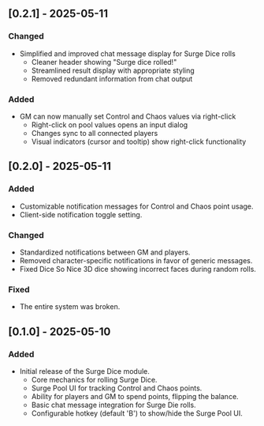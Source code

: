 ## [0.2.1] - 2025-05-11
### Changed
- Simplified and improved chat message display for Surge Dice rolls
  - Cleaner header showing "Surge dice rolled!"
  - Streamlined result display with appropriate styling
  - Removed redundant information from chat output

### Added
- GM can now manually set Control and Chaos values via right-click
  - Right-click on pool values opens an input dialog
  - Changes sync to all connected players
  - Visual indicators (cursor and tooltip) show right-click functionality

## [0.2.0] - 2025-05-11
### Added
- Customizable notification messages for Control and Chaos point usage.
- Client-side notification toggle setting.

### Changed
- Standardized notifications between GM and players.
- Removed character-specific notifications in favor of generic messages.
- Fixed Dice So Nice 3D dice showing incorrect faces during random rolls.

### Fixed
- The entire system was broken.

## [0.1.0] - 2025-05-10
### Added
- Initial release of the Surge Dice module.
  - Core mechanics for rolling Surge Dice.
  - Surge Pool UI for tracking Control and Chaos points.
  - Ability for players and GM to spend points, flipping the balance.
  - Basic chat message integration for Surge Die rolls.
  - Configurable hotkey (default 'B') to show/hide the Surge Pool UI.
